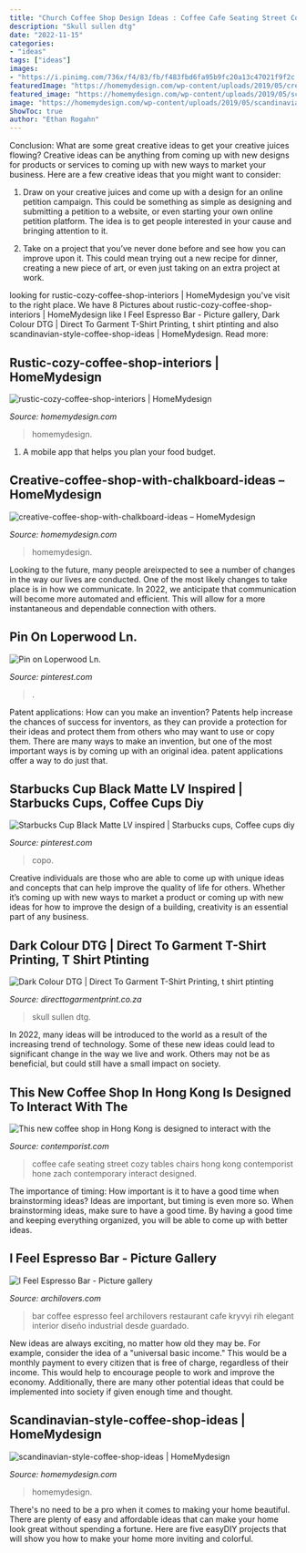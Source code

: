 ```yaml
---
title: "Church Coffee Shop Design Ideas : Coffee Cafe Seating Street Cozy Tables Chairs Hong Kong Contemporist Hone Zach Contemporary Interact Designed"
description: "Skull sullen dtg"
date: "2022-11-15"
categories:
- "ideas"
tags: ["ideas"]
images:
- "https://i.pinimg.com/736x/f4/83/fb/f483fbd6fa95b9fc20a13c47021f9f2c.jpg"
featuredImage: "https://homemydesign.com/wp-content/uploads/2019/05/creative-coffee-shop-with-chalkboard-ideas.jpg"
featured_image: "https://homemydesign.com/wp-content/uploads/2019/05/scandinavian-style-coffee-shop-ideas.jpg"
image: "https://homemydesign.com/wp-content/uploads/2019/05/scandinavian-style-coffee-shop-ideas.jpg"
ShowToc: true
author: "Ethan Rogahn"
---
```



Conclusion: What are some great creative ideas to get your creative juices flowing?
Creative ideas can be anything from coming up with new designs for products or services to coming up with new ways to market your business. Here are a few creative ideas that you might want to consider: 
1. Draw on your creative juices and come up with a design for an online petition campaign. This could be something as simple as designing and submitting a petition to a website, or even starting your own online petition platform. The idea is to get people interested in your cause and bringing attention to it. 

2. Take on a project that you’ve never done before and see how you can improve upon it. This could mean trying out a new recipe for dinner, creating a new piece of art, or even just taking on an extra project at work.

	

		
looking for rustic-cozy-coffee-shop-interiors | HomeMydesign you've visit to the right place. We have 8 Pictures about rustic-cozy-coffee-shop-interiors | HomeMydesign like I Feel Espresso Bar - Picture gallery, Dark Colour DTG | Direct To Garment T-Shirt Printing, t shirt ptinting and also scandinavian-style-coffee-shop-ideas | HomeMydesign. Read more:
		
    
## Rustic-cozy-coffee-shop-interiors | HomeMydesign

<img loading=lazy src="https://homemydesign.com/wp-content/uploads/2019/05/rustic-cozy-coffee-shop-interiors.jpg" onerror="this.onerror=null;this.src='https://tse4.mm.bing.net/th?id=OIP.Mr5zYqBSdqTXy1-794RujAHaLJ&amp;pid=15.1';" alt="rustic-cozy-coffee-shop-interiors | HomeMydesign">

_Source: homemydesign.com_

>homemydesign. 

	

1. A mobile app that helps you plan your food budget.

    
## Creative-coffee-shop-with-chalkboard-ideas – HomeMydesign

<img loading=lazy src="https://homemydesign.com/wp-content/uploads/2019/05/creative-coffee-shop-with-chalkboard-ideas.jpg" onerror="this.onerror=null;this.src='https://tse1.mm.bing.net/th?id=OIP.LJQ-xOaLUZZ6EWmNACFjoAHaKc&amp;pid=15.1';" alt="creative-coffee-shop-with-chalkboard-ideas – HomeMydesign">

_Source: homemydesign.com_

>homemydesign. 

	

Looking to the future, many people areixpected to see a number of changes in the way our lives are conducted. One of the most likely changes to take place is in how we communicate. In 2022, we anticipate that communication will become more automated and efficient. This will allow for a more instantaneous and dependable connection with others.

    
## Pin On Loperwood Ln.

<img loading=lazy src="https://i.pinimg.com/736x/21/84/c0/2184c0d123dce288a31cab4caa5dead1.jpg" onerror="this.onerror=null;this.src='https://tse3.mm.bing.net/th?id=OIP.BbRhT5yYLh6hDZ4l3DZp_QHaJ3&amp;pid=15.1';" alt="Pin on Loperwood Ln.">

_Source: pinterest.com_

>. 

	

Patent applications: How can you make an invention?
Patents help increase the chances of success for inventors, as they can provide a protection for their ideas and protect them from others who may want to use or copy them. There are many ways to make an invention, but one of the most important ways is by coming up with an original idea. patent applications offer a way to do just that.

    
## Starbucks Cup Black Matte LV Inspired | Starbucks Cups, Coffee Cups Diy

<img loading=lazy src="https://i.pinimg.com/736x/f4/83/fb/f483fbd6fa95b9fc20a13c47021f9f2c.jpg" onerror="this.onerror=null;this.src='https://tse3.mm.bing.net/th?id=OIP.hYmeXy0kjR0yQMdupmIQMgHaJ3&amp;pid=15.1';" alt="Starbucks Cup Black Matte LV inspired | Starbucks cups, Coffee cups diy">

_Source: pinterest.com_

>copo. 

	

Creative individuals are those who are able to come up with unique ideas and concepts that can help improve the quality of life for others. Whether it’s coming up with new ways to market a product or coming up with new ideas for how to improve the design of a building, creativity is an essential part of any business.

    
## Dark Colour DTG | Direct To Garment T-Shirt Printing, T Shirt Ptinting

<img loading=lazy src="https://directtogarmentprint.co.za/wp-content/uploads/2017/12/direct-to-garment-51-768x960.jpg" onerror="this.onerror=null;this.src='https://tse2.mm.bing.net/th?id=OIP.5Pf8y-ugcvTWwASmSqWn8QHaJQ&amp;pid=15.1';" alt="Dark Colour DTG | Direct To Garment T-Shirt Printing, t shirt ptinting">

_Source: directtogarmentprint.co.za_

>skull sullen dtg. 

	

In 2022, many ideas will be introduced to the world as a result of the increasing trend of technology. Some of these new ideas could lead to significant change in the way we live and work. Others may not be as beneficial, but could still have a small impact on society.

    
## This New Coffee Shop In Hong Kong Is Designed To Interact With The

<img loading=lazy src="http://www.contemporist.com/wp-content/uploads/2016/08/contemporary-cafe_050816_09-800x1689.jpg" onerror="this.onerror=null;this.src='https://tse4.mm.bing.net/th?id=OIP.YMQIM9ey1TnVZvozb1oMpgHaPo&amp;pid=15.1';" alt="This new coffee shop in Hong Kong is designed to interact with the">

_Source: contemporist.com_

>coffee cafe seating street cozy tables chairs hong kong contemporist hone zach contemporary interact designed. 

	

The importance of timing: How important is it to have a good time when brainstorming ideas?
Ideas are important, but timing is even more so. When brainstorming ideas, make sure to have a good time. By having a good time and keeping everything organized, you will be able to come up with better ideas.

    
## I Feel Espresso Bar - Picture Gallery

<img loading=lazy src="https://cdn.archilovers.com/projects/b_730_d75142bd-982c-4257-9fef-0ad0fdbdf989.jpg" onerror="this.onerror=null;this.src='https://tse1.mm.bing.net/th?id=OIP.UU3D5zIUWVHQXzDXjWL-cwHaKS&amp;pid=15.1';" alt="I Feel Espresso Bar - Picture gallery">

_Source: archilovers.com_

>bar coffee espresso feel archilovers restaurant cafe kryvyi rih elegant interior diseño industrial desde guardado. 

	

New ideas are always exciting, no matter how old they may be. For example, consider the idea of a "universal basic income." This would be a monthly payment to every citizen that is free of charge, regardless of their income. This would help to encourage people to work and improve the economy. Additionally, there are many other potential ideas that could be implemented into society if given enough time and thought.

    
## Scandinavian-style-coffee-shop-ideas | HomeMydesign

<img loading=lazy src="https://homemydesign.com/wp-content/uploads/2019/05/scandinavian-style-coffee-shop-ideas.jpg" onerror="this.onerror=null;this.src='https://tse2.mm.bing.net/th?id=OIP.n0FouFwMaWGWQuAQyN1kSwHaG7&amp;pid=15.1';" alt="scandinavian-style-coffee-shop-ideas | HomeMydesign">

_Source: homemydesign.com_

>homemydesign. 

	

There's no need to be a pro when it comes to making your home beautiful. There are plenty of easy and affordable ideas that can make your home look great without spending a fortune. Here are five easyDIY projects that will show you how to make your home more inviting and colorful.

